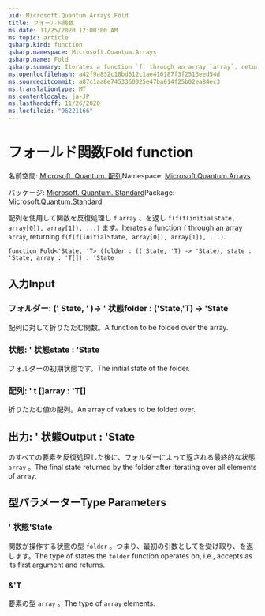 ```yaml
---
uid: Microsoft.Quantum.Arrays.Fold
title: フォールド関数
ms.date: 11/25/2020 12:00:00 AM
ms.topic: article
qsharp.kind: function
qsharp.namespace: Microsoft.Quantum.Arrays
qsharp.name: Fold
qsharp.summary: Iterates a function `f` through an array `array`, returning `f(f(f(initialState, array[0]), array[1]), ...)`.
ms.openlocfilehash: a42f9a832c18bd612c1ae416187f3f2513eed54d
ms.sourcegitcommit: a87c1aa8e7453360025e47ba614f25b02ea84ec3
ms.translationtype: MT
ms.contentlocale: ja-JP
ms.lasthandoff: 11/26/2020
ms.locfileid: "96221166"
---
```

# <a name="fold-function"></a><span data-ttu-id="074f4-102">フォールド関数</span><span class="sxs-lookup"><span data-stu-id="074f4-102">Fold function</span></span>

<span data-ttu-id="074f4-103">名前空間: [Microsoft. Quantum. 配列](xref:Microsoft.Quantum.Arrays)</span><span class="sxs-lookup"><span data-stu-id="074f4-103">Namespace: [Microsoft.Quantum.Arrays](xref:Microsoft.Quantum.Arrays)</span></span>

<span data-ttu-id="074f4-104">パッケージ: [Microsoft. Quantum. Standard](https://nuget.org/packages/Microsoft.Quantum.Standard)</span><span class="sxs-lookup"><span data-stu-id="074f4-104">Package: [Microsoft.Quantum.Standard](https://nuget.org/packages/Microsoft.Quantum.Standard)</span></span>


<span data-ttu-id="074f4-105">配列を使用して関数を反復処理し `f` `array` 、を返し `f(f(f(initialState, array[0]), array[1]), ...)` ます。</span><span class="sxs-lookup"><span data-stu-id="074f4-105">Iterates a function `f` through an array `array`, returning `f(f(f(initialState, array[0]), array[1]), ...)`.</span></span>

```qsharp
function Fold<'State, 'T> (folder : (('State, 'T) -> 'State), state : 'State, array : 'T[]) : 'State
```


## <a name="input"></a><span data-ttu-id="074f4-106">入力</span><span class="sxs-lookup"><span data-stu-id="074f4-106">Input</span></span>

### <a name="folder--statet---state"></a><span data-ttu-id="074f4-107">フォルダー: (' State, ' \)-> ' 状態</span><span class="sxs-lookup"><span data-stu-id="074f4-107">folder : ('State,'T) -> 'State</span></span>

<span data-ttu-id="074f4-108">配列に対して折りたたむ関数。</span><span class="sxs-lookup"><span data-stu-id="074f4-108">A function to be folded over the array.</span></span>


### <a name="state--state"></a><span data-ttu-id="074f4-109">状態: ' 状態</span><span class="sxs-lookup"><span data-stu-id="074f4-109">state : 'State</span></span>

<span data-ttu-id="074f4-110">フォルダーの初期状態です。</span><span class="sxs-lookup"><span data-stu-id="074f4-110">The initial state of the folder.</span></span>


### <a name="array--t"></a><span data-ttu-id="074f4-111">配列: ' t []</span><span class="sxs-lookup"><span data-stu-id="074f4-111">array : 'T[]</span></span>

<span data-ttu-id="074f4-112">折りたたむ値の配列。</span><span class="sxs-lookup"><span data-stu-id="074f4-112">An array of values to be folded over.</span></span>



## <a name="output--state"></a><span data-ttu-id="074f4-113">出力: ' 状態</span><span class="sxs-lookup"><span data-stu-id="074f4-113">Output : 'State</span></span>

<span data-ttu-id="074f4-114">のすべての要素を反復処理した後に、フォルダーによって返される最終的な状態 `array` 。</span><span class="sxs-lookup"><span data-stu-id="074f4-114">The final state returned by the folder after iterating over all elements of `array`.</span></span>

## <a name="type-parameters"></a><span data-ttu-id="074f4-115">型パラメーター</span><span class="sxs-lookup"><span data-stu-id="074f4-115">Type Parameters</span></span>

### <a name="state"></a><span data-ttu-id="074f4-116">' 状態</span><span class="sxs-lookup"><span data-stu-id="074f4-116">'State</span></span>

<span data-ttu-id="074f4-117">関数が操作する状態の型 `folder` 。つまり、最初の引数としてを受け取り、を返します。</span><span class="sxs-lookup"><span data-stu-id="074f4-117">The type of states the `folder` function operates on, i.e., accepts as its first argument and returns.</span></span>
### <a name="t"></a><span data-ttu-id="074f4-118">&</span><span class="sxs-lookup"><span data-stu-id="074f4-118">'T</span></span>

<span data-ttu-id="074f4-119">要素の型 `array` 。</span><span class="sxs-lookup"><span data-stu-id="074f4-119">The type of `array` elements.</span></span>